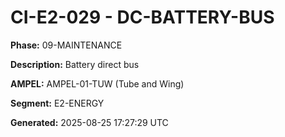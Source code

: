 # CI-E2-029 - DC-BATTERY-BUS

**Phase:** 09-MAINTENANCE

**Description:** Battery direct bus

**AMPEL:** AMPEL-01-TUW (Tube and Wing)

**Segment:** E2-ENERGY

**Generated:** 2025-08-25 17:27:29 UTC
